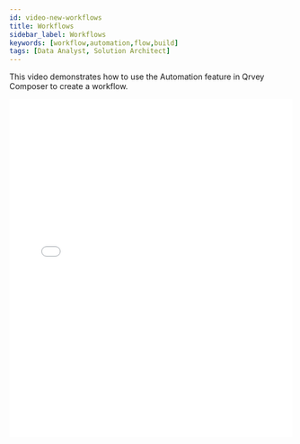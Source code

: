 ```yaml
---
id: video-new-workflows
title: Workflows
sidebar_label: Workflows
keywords: [workflow,automation,flow,build]
tags: [Data Analyst, Solution Architect]
---
```


This video demonstrates how to use the Automation feature in Qrvey Composer to create a workflow. 

<iframe src="//fast.wistia.net/embed/iframe/hkwe3j4krp?videoFoam=true"
allowtransparency="true" frameBorder="0" scrolling="no" className="wistia_embed"
name="wistia_embed" allowFullScreen  width="100%" height="600"></iframe>
<script src="//fast.wistia.net/assets/external/iframe-api-v1.js"></script>
<br/>